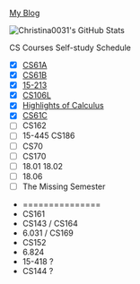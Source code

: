 
[My Blog](https://christina0031.github.io/)

![Christina0031's GitHub Stats](https://github-readme-stats.vercel.app/api?username=Christina0031&count_private=true&show_icons=true&theme=github_dark)

CS Courses Self-study Schedule

- [x] [CS61A](https://christina0031.github.io/2021/10/CS61A/)
- [x] [CS61B](https://christina0031.github.io/2022/01/CS61B/)
- [x] [15-213](https://christina0031.github.io/2022/02/15-213/)
- [x] [CS106L](https://christina0031.github.io/2022/03/CS106L/)
- [x] [Highlights of Calculus](https://christina0031.github.io/2022/04/Highlights-of-Calculus/) 
- [x] [CS61C](https://christina0031.github.io/2022/04/CS61C/)
- [ ] CS162
- [ ] 15-445 CS186
- [ ] CS70
- [ ] CS170
- [ ] 18.01 18.02
- [ ] 18.06
- [ ] The Missing Semester
-  ===============
-  CS161
-  CS143 / CS164
-  6.031 / CS169
-  CS152
-  6.824
-  15-418 ?
-  CS144 ?
<!--
### Hi there 👋

**Christina0031/Christina0031** is a ✨ _special_ ✨ repository because its `README.md` (this file) appears on your GitHub profile.

Here are some ideas to get you started:

- 🔭 I’m currently working on ...
- 🌱 I’m currently learning ...
- 👯 I’m looking to collaborate on ...
- 🤔 I’m looking for help with ...
- 💬 Ask me about ...
- 📫 How to reach me: ...
- 😄 Pronouns: ...
- ⚡ Fun fact: ...
-->
